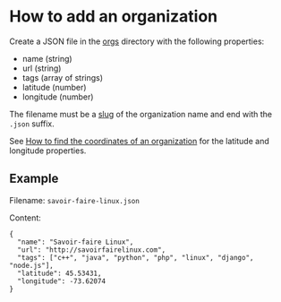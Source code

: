 # How to add an organization

Create a JSON file in the [orgs](../orgs) directory with the following
properties:

- name (string)
- url (string)
- tags (array of strings)
- latitude (number)
- longitude (number)

The filename must be a
[slug](https://en.wikipedia.org/wiki/Semantic_URL#Slug) of the
organization name and end with the `.json` suffix.

See [How to find the coordinates of an
organization](how-to-find-the-coordinates-of-an-organization.md) for
the latitude and longitude properties.


## Example

Filename: `savoir-faire-linux.json`

Content:

```
{
  "name": "Savoir-faire Linux",
  "url": "http://savoirfairelinux.com",
  "tags": ["c++", "java", "python", "php", "linux", "django", "node.js"],
  "latitude": 45.53431,
  "longitude": -73.62074
}
```
